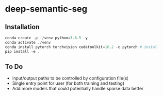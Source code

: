 # deep-semantic-seg

## Installation

```powershell
conda create -p ./venv python=3.6.5 -y
conda activate ./venv
conda install pytorch torchvision cudatoolkit=10.2 -c pytorch # install according to your cuda version https://pytorch.org/get-started/locally/
pip install -e .
```

## To Do
- Input/output paths to be controlled by configuration file(s)
- Single entry point for user (for both training and testing)
- Add more models that could potentially handle sparse data better